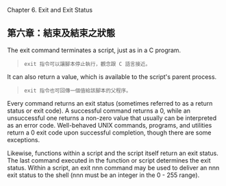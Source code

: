 Chapter 6. Exit and Exit Status

第六章：結束及結束之狀態
---

The exit command terminates a script, just as in a C program. 

>`exit 指令可以讓腳本停止執行，觀念跟 C 語言接近。`

It can also return a value, which is available to the script's parent process.

>`exit 指令也可回傳一個值給該腳本的父程序。`

Every command returns an exit status (sometimes referred to as a return status or exit code). A successful command returns a 0, while an unsuccessful one returns a non-zero value that usually can be interpreted as an error code. Well-behaved UNIX commands, programs, and utilities return a 0 exit code upon successful completion, though there are some exceptions.

Likewise, functions within a script and the script itself return an exit status. The last command executed in the function or script determines the exit status. Within a script, an exit nnn command may be used to deliver an nnn exit status to the shell (nnn must be an integer in the 0 - 255 range).
